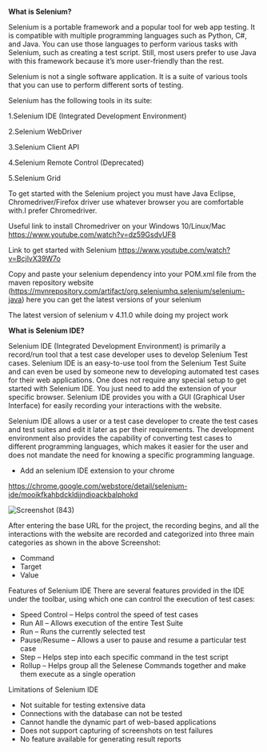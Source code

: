 **What is Selenium?**

Selenium is a portable framework and a popular tool for web app testing. It is compatible with multiple programming languages such as Python, C#, and Java. You can use those languages to perform various tasks with Selenium, such as creating a test script. Still, most users prefer to use Java with this framework because it’s more user-friendly than the rest. 

Selenium is not a single software application. It is a suite of various tools that you can use to perform different sorts of testing.


Selenium has the following tools in its suite:

1.Selenium IDE (Integrated Development Environment)

2.Selenium WebDriver

3.Selenium Client API

4.Selenium Remote Control (Deprecated)

5.Selenium Grid


To get started with the Selenium project you must have Java Eclipse, Chromedriver/Firefox driver use whatever browser you are comfortable with.I prefer Chromedriver.

Useful link to install Chromedriver on your Windows 10/Linux/Mac https://www.youtube.com/watch?v=dz59GsdvUF8

Link to get started with Selenium  https://www.youtube.com/watch?v=BcjlvX39W7o

Copy and paste your selenium dependency into your POM.xml file from the maven repository website (https://mvnrepository.com/artifact/org.seleniumhq.selenium/selenium-java) here you can get the latest versions of your selenium 

The latest version of selenium v 4.11.0 while doing my project work


**What is Selenium IDE?**

Selenium IDE (Integrated Development Environment) is primarily a record/run tool that a test case developer uses to develop Selenium Test cases. Selenium IDE is an easy-to-use tool from the Selenium Test Suite and can even be used by someone new to developing automated test cases for their web applications. One does not require any special setup to get started with Selenium IDE. You just need to add the extension of your specific browser. Selenium IDE provides you with a GUI (Graphical User Interface) for easily recording your interactions with the website.


Selenium IDE allows a user or a test case developer to create the test cases and test suites and edit it later as per their requirements. The development environment also provides the capability of converting test cases to different programming languages, which makes it easier for the user and does not mandate the need for knowing a specific programming language.
 
* Add an selenium IDE extension to your chrome

https://chrome.google.com/webstore/detail/selenium-ide/mooikfkahbdckldjjndioackbalphokd
  
 ![Screenshot (843)](https://github.com/steelydr/selenium_project/assets/65842272/fa6c5d5c-ffa7-466d-87aa-f203c017d5af)



After entering the base URL for the project, the recording begins, and all the interactions with the website are recorded and categorized into three main categories as shown in the above Screenshot:

* Command
* Target
* Value

Features of Selenium IDE
There are several features provided in the IDE under the toolbar, using which one can control the execution of test cases:

* Speed Control – Helps control the speed of test cases
* Run All – Allows execution of the entire Test Suite
* Run – Runs the currently selected test
* Pause/Resume – Allows a user to pause and resume a particular test case
* Step – Helps step into each specific command in the test script
* Rollup – Helps group all the Selenese Commands together and make them execute as a single operation

Limitations of Selenium IDE
* Not suitable for testing extensive data
* Connections with the database can not be tested
* Cannot handle the dynamic part of web-based applications
* Does not support capturing of screenshots on test failures
* No feature available for generating result reports
